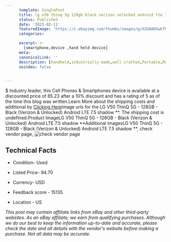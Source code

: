 ```yaml
---
      template: SinglePost
      title: lg v50 thinq 5g 128gb black verizon unlocked android lte 7 5 shadow 
      status: Published
      date: '2023-02-11'
      featuredImage: 'https://i.ebayimg.com/thumbs/images/g/XZUAAOSwkThg03UC/s-l225.jpg'
      categories: 

      excerpt: >-
        [smartphone,device ,hand held device]
      meta:
      canonicalLink: ''
      description: [handheld,industrially made,well crafted,Portable,Mobile,Compact,Convenient,Lightweight,Maneuverable,Man-portable,Miniature,Carriable,Hand-held,Light,Holdable,Transportable,Mobile device,Pocket-sized,On-the-go,Wireless,Cordless,Compact size,Convenient size, smartphone,device ,hand held device]
      noindex: false

        
---
```

$
    Industry leader, this Cell Phones & Smartphones device is available at a discounted price of 85.23 after a 10% discount and has a rating of 5 as of the time this blog was written.Learn More about the shipping costs and additional by [Clicking Here](https://www.ebay.com/itm/325187014094?hash=item4bb6a80dce%3Ag%3AXZUAAOSwkThg03UC&amdata=enc%3AAQAHAAAA0IMzUnNmdrlm9XdIee4NAyuvT5sL%2B33iD%2FHxJOgRAmaOvRtQhjORBbm6sfwdvEGqnRznnFl1EZtmzUzqvxVL5qHyhcNnlXYN66CA0KHVPwNOW8aIcLgQZ1piMvS1fKGgzDPPy4TiA5LaldFMBde27mqECF6%2Fz8jYFT59Bdg50ffEPJXKURW%2Baxuk17Af4sv%2B3XlvcK9pIpCepAhlbieWhOcvoHvJbDF1vM1rTbIm%2F2v4HU67ZMzvvgCjCDwbnx8w313sljLI7kQ50xRRfhFv%2Fss%3D&mkevt=1&mkcid=1&mkrid=711-53200-19255-0&campid=%253CePNCampaignId%253E&customid=%253CreferenceId%253E&toolid=10049)image urls for the LG V50 ThinQ 5G - 128GB - Black (Verizon & Unlocked) Android LTE 7.5 shadow **. The shipping cost is undefined.Product ImageLG V50 ThinQ 5G - 128GB - Black (Verizon & Unlocked) Android LTE 7.5 shadow **Additional ImagesLG V50 ThinQ 5G - 128GB - Black (Verizon & Unlocked) Android LTE 7.5 shadow **, check vendor page, ![check vendor page](https://origin-galleryplus.ebayimg.com/ws/web/325187014094_2_0_1/225x225.jpg)
    
    

 ## Technical Facts 



     
      

 - Condition- Used 


      

 - Listed Price- 94.70 


      

 - Currency- USD 


      

 - Feedback score - 15135 


      

 - Location - US 


      
      

 *_This post may contain affiliate links from eBay and other third-party websites. As an eBay affiliate, we earn from qualifying purchases. Although we do our best to keep the information up-to-date and accurate, please check the date and all details with the vendor's website before making a purchase. Not all data may be accurate._*



    
    
    
    
    